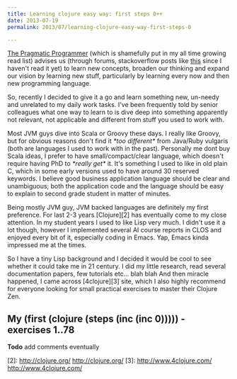 ```yaml
---
title: Learning clojure easy way: first steps 0++
date: 2013-07-19
permalink: 2013/07/learning-clojure-easy-way-first-steps-0

---
```


[The Pragmatic Programmer][1] (which is shamefully put in my all time growing read list) advises us
(through forums, stackoverflow posts like [this](http://programmers.stackexchange.com/questions/1719/if-one-is-to-learn-a-new-programming-language-each-year-what-should-the-list-be) since I haven't read it yet)
to learn new concepts, broaden our thinking and expand our vision by learning new stuff, particularly by
learning every now and then new programming language.


So, recently I decided to give it a go and learn something new, un-needy and unrelated to my daily work tasks. I've
been frequently told by senior colleagues what one way to learn to is dive deep into something apparently not
relevant, not applicable and different from stuff you used to work with.

Most JVM guys dive into Scala or Groovy these days. I really like Groovy, but for obvious reasons don't find
it *\*too different\** from Java/Ruby vulgaris (both are languages I used to work with in the past). Personally me dont
buy Scala ideas, I prefer to have small/compact/clear language, which doesn't require having PhD to *\*really get\** it.
It's something I used to like in old plain C, which in some early versions used to have around 30 reserved keywords.
I believe good business application language should be clear and unambiguous; both the application code and the language
should be easy to explain to second grade student in matter of minutes.

Being mostly JVM guy, JVM backed languages are definitely my first preference. For last 2-3 years [Clojure][2] has
eventually come to my close attention. In my student years I used to like Lisp very much. I didn't use it a lot though,
however I implemented several AI course reports in CLOS and enjoyed every bit of it, especially coding in Emacs. Yap,
Emacs kinda impressed me at the times.

So I have a tiny Lisp background and I decided it would be cool to see whether it could take me in 21 century. I did my
little research, read several documentation papers, few tutorials etc... blah blah And then miracle happened, I came
across [4clojure][3] site, which I also highly recommend for everyone looking for small practical exercises to master
their Clojure Zen.

## My (first (clojure (steps (inc (inc 0))))) - exercises 1..78

**Todo** add comments eventually

<script src="https://gist.github.com/leonardinius/6041689.js"></script>

<!-- Link definition -->

[1]: <http://en.wikipedia.org/wiki/The_Pragmatic_Programmer> "The Pragmatic Programmer"
[2]: <http://clojure.org/> http://clojure.org/
[3]: <http://www.4clojure.com/> http://www.4clojure.com/
